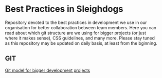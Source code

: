 # Best Practices in Sleighdogs
Repository devoted to the best practices in development we use in our 
organisation for better collaboration between team members. Here you can read 
about which git structure are we using for bigger projects (or just where it 
makes sense), CSS guidelines, and many more. Please stay tuned as this 
repository may be updated on daily basis, at least from the bginning.

## GIT
[Git model for bigger development projects](git-model.md)

